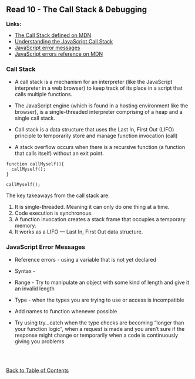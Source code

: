 ## Read 10 - The Call Stack & Debugging

**Links:**

- [The Call Stack defined on MDN](https://developer.mozilla.org/en-US/docs/Glossary/Call_stack)
- [Understanding the JavaScript Call Stack](https://medium.freecodecamp.org/understanding-the-javascript-call-stack-861e41ae61d4)
- [JavaScript error messages](https://codeburst.io/javascript-error-messages-debugging-d23f84f0ae7c)
- [JavaScript errors reference on MDN](https://developer.mozilla.org/en-US/docs/Web/JavaScript/Reference/Errors)

### Call Stack

- A call stack is a mechanism for an interpreter (like the JavaScript interpreter in a web browser) to keep track of its place in a script that calls multiple functions.

- The JavaScript engine (which is found in a hosting environment like the browser), is a single-threaded interpreter comprising of a heap and a single call stack.

- Call stack is a data structure that uses the Last In, First Out (LIFO) principle to temporarily store and manage function invocation (call)

- A stack overflow occurs when there is a recursive function (a function that calls itself) without an exit point.

```
function callMyself(){
  callMyself();
}

callMyself();
```

The key takeaways from the call stack are:

1. It is single-threaded. Meaning it can only do one thing at a time.
2. Code execution is synchronous.
3. A function invocation creates a stack frame that occupies a temporary memory.
4. It works as a LIFO — Last In, First Out data structure.

### JavaScript Error Messages

- Reference errors - using a variable that is not yet declared
- Syntax -
- Range - Try to manipulate an object with some kind of length and give it an invalid length
- Type - when the types you are trying to use or access is incompatible

- Add names to function whenever possible
- Try using try…catch when the type checks are becoming “longer than your function logic”, when a request is made and you aren’t sure if the response might change or temporarily when a code is continuously giving you problems

<br>
<br>

[Back to Table of Contents](../README.md)
